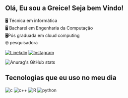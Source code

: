## Olá, Eu sou a Greice! Seja bem Vindo!

🖥️ Técnica em informática<br/>
🖥️ Bacharel em Engenharia  da Computação<br/>
🖥️Pós graduada em cloud computing<br/>
🤓 pesquisadora

[![Linekdin](https://img.shields.io/badge/LinkedIn-0077B5?style=for-the-badge&logo=linkedin&logoColor=white)](https://www.linkedin.com/in/greice-welter-9633bbb9/)
[![Instagram](https://img.shields.io/badge/Instagram-E4405F?style=for-the-badge&logo=instagram&logoColor=white)](https://www.instagram.com/weltergreice/)

![Anurag's GitHub stats](https://github-readme-stats.vercel.app/api?username=mundo-grego&show_icons=true&theme=transparent)

## Tecnologias que eu uso no meu dia 

<div style="display: inline_block">
  <img align="center" alt="c" src="https://img.shields.io/badge/C-00599C?style=for-the-badge&logo=c&logoColor=white" />
 <img align="center" alt="c++" src="https://img.shields.io/badge/C%2B%2B-00599C?style=for-the-badge&logo=c%2B%2B&logoColor=white" />
  <img align="center" alt="R" src="https://img.shields.io/badge/R-276DC3?style=for-the-badge&logo=r&logoColor=white" />
   <img align="center" alt="python" src="https://img.shields.io/badge/Python-3776AB?style=for-the-badge&logo=python&logoColor=white" />
 
 
 
  
</div><br/>

